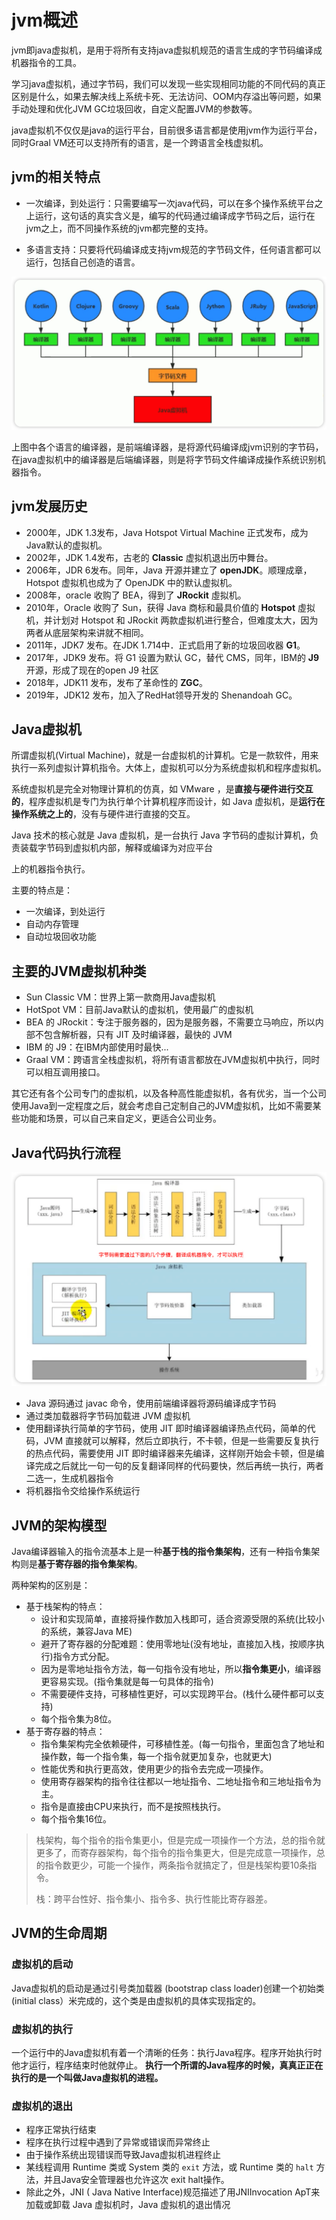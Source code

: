 # jvm概述

jvm即java虚拟机，是用于将所有支持java虚拟机规范的语言生成的字节码编译成机器指令的工具。

学习java虚拟机，通过字节码，我们可以发现一些实现相同功能的不同代码的真正区别是什么，如果去解决线上系统卡死、无法访问、OOM内存溢出等问题，如果手动处理和优化JVM GC垃圾回收，自定义配置JVM的参数等。

java虚拟机不仅仅是java的运行平台，目前很多语言都是使用jvm作为运行平台，同时Graal VM还可以支持所有的语言，是一个跨语言全栈虚拟机。

## jvm的相关特点

- 一次编译，到处运行：只需要编写一次java代码，可以在多个操作系统平台之上运行，这句话的真实含义是，编写的代码通过编译成字节码之后，运行在jvm之上，而不同操作系统的jvm都完整的支持。

- 多语言支持：只要将代码编译成支持jvm规范的字节码文件，任何语言都可以运行，包括自己创造的语言。

![image-20220606085051536](assets/jvm/image-20220606085051536.png)

上图中各个语言的编译器，是前端编译器，是将源代码编译成jvm识别的字节码，在java虚拟机中的编译器是后端编译器，则是将字节码文件编译成操作系统识别机器指令。

## jvm发展历史

- 2000年，JDK 1.3发布，Java Hotspot Virtual Machine 正式发布，成为Java默认的虚拟机。
- 2002年，JDK 1.4发布，古老的 **Classic** 虚拟机退出历中舞台。
- 2006年，JDR 6发布。同年，Java 开源并建立了 **openJDK**。顺理成章，Hotspot 虚拟机也成为了 OpenJDK 中的默认虚拟机。
- 2008年，oracle 收购了 BEA，得到了 **JRockit** 虛拟机。
- 2010年，Oracle 收购了 Sun，获得 Java 商标和最具价值的 **Hotspot** 虛拟机，并计划对 Hotspot 和 JRockit 两款虚拟机进行整合，但难度太大，因为两者从底层架构来讲就不相同。
- 2011年，JDK7 发布。在JDK 1.714中．正式启用了新的垃圾回收器 **G1**。
- 2017年，JDK9 发布。将 G1 设置为默认 GC，替代 CMS，同年，IBM的 **J9** 开源，形成了现在的open J9 社区
- 2018年，JDK11 发布，发布了革命性的 **ZGC**。
- 2019年，JDK12 发布，加入了RedHat领导开发的 Shenandoah GC。

## Java虚拟机

所谓虚拟机(Virtual Machine)，就是一台虚拟机的计算机。它是一款软件，用来执行一系列虚拟计算机指令。大体上，虚拟机可以分为系统虚拟机和程序虚拟机。

系统虚拟机是完全对物理计算机的仿真，如 VMware ，是**直接与硬件进行交互的**，程序虚拟机是专门为执行单个计算机程序而设计，如 Java 虚拟机，是**运行在操作系统之上的**，没有与硬件进行直接的交互。

Java 技术的核心就是 Java 虚拟机，是一台执行 Java 字节码的虚拟计算机，负责装载字节码到虚拟机内部，解释或编译为对应平台

上的机器指令执行。

主要的特点是：

- 一次编译，到处运行
- 自动内存管理
- 自动垃圾回收功能

## 主要的JVM虚拟机种类

- Sun Classic VM：世界上第一款商用Java虚拟机
- HotSpot VM：目前Java默认的虚拟机，使用最广的虚拟机
- BEA 的 JRockit：专注于服务器的，因为是服务器，不需要立马响应，所以内部不包含解析器，只有 JIT 及时编译器，最快的 JVM
- IBM 的 J9：在IBM内部使用时最快...
- Graal VM：跨语言全栈虚拟机，将所有语言都放在JVM虚拟机中执行，同时可以相互调用接口。

其它还有各个公司专门的虚拟机，以及各种高性能虚拟机，各有优劣，当一个公司使用Java到一定程度之后，就会考虑自己定制自己的JVM虚拟机，比如不需要某些功能和场景，可以自己来自定义，更适合公司业务。

## Java代码执行流程

![image-20220606092444510](assets/jvm/image-20220606092444510.png)

- Java 源码通过 javac 命令，使用前端编译器将源码编译成字节码
- 通过类加载器将字节码加载进 JVM 虚拟机
- 使用翻译执行简单的字节码，使用 JIT 即时编译器编译热点代码，简单的代码，JVM 直接就可以解释，然后立即执行，不卡顿，但是一些需要反复执行的热点代码，需要使用 JIT 即时编译器来先编译，这样刚开始会卡顿，但是编译完成之后就比一句一句的反复翻译同样的代码要快，然后再统一执行，两者二选一，生成机器指令
- 将机器指令交给操作系统运行

## JVM的架构模型

Java编译器输入的指令流基本上是一种**基于栈的指令集架构**，还有一种指令集架构则是**基于寄存器的指令集架构**。

两种架构的区别是：

- 基于栈架构的特点：
  - 设计和实现简单，直接将操作数加入栈即可，适合资源受限的系统(比较小的系统，兼容Java ME)
  - 避开了寄存器的分配难题：使用零地址(没有地址，直接加入栈，按顺序执行)指令方式分配。
  - 因为是零地址指令方法，每一句指令没有地址，所以**指令集更小**，编译器更容易实现。(指令集就是每一句具体的指令)
  - 不需要硬件支持，可移植性更好，可以实现跨平台。(栈什么硬件都可以支持)
  - 每个指令集为8位。
- 基于寄存器的特点：
  - 指令集架构完全依赖硬件，可移植性差。(每一句指令，里面包含了地址和操作数，每一个指令集，每一个指令就更加复杂，也就更大)
  - 性能优秀和执行更高效，使用更少的指令去完成一项操作。
  - 使用寄存器架构的指令往往都以一地址指令、二地址指令和三地址指令为主。
  - 指令是直接由CPU来执行，而不是按照栈执行。
  - 每个指令集16位。

> 栈架构，每个指令的指令集更小，但是完成一项操作一个方法，总的指令就更多了，而寄存器架构，每个指令的指令集更大，但是完成意一项操作，总的指令数更少，可能一个操作，两条指令就搞定了，但是栈架构要10条指令。
>
> 栈：跨平台性好、指令集小、指令多、执行性能比寄存器差。

## JVM的生命周期

### 虚拟机的启动

Java虚拟机的启动是通过引号类加载器 (bootstrap class loader)创建一个初始类(initial class）米完成的，这个类是由虚拟机的具体实现指定的。

### 虚拟机的执行

一个运行中的Java虚拟机有着一个清晰的任务：执行Java程序。程序开始执行时他才运行，程序结束时他就停止。
**执行一个所谓的Java程序的时候，真真正正在执行的是一个叫做Java虛拟机的进程。**

### 虚拟机的退出

- 程序正常执行结束
- 程序在执行过程中遇到了异常或错误而异常终止
- 由于操作系统出现错误而导致Java虚拟机进程终止
- 某线程调用 Runtime 类或 System 类的 `exit` 方法，或 Runtime 类的 `halt` 方法，并且Java安全管理器也允许这次 exit halt操作。
- 除此之外，JNI ( Java Native Interface)规范描述了用JNIInvocation ApT来加载或卸载 Java 虚拟机时，Java 虚拟机的退出情况

